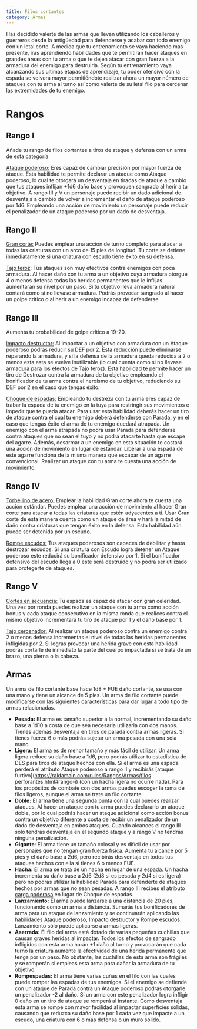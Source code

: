 ```yaml
---
title: Filos cortantes
category: Armas
---
```


Has decidido valerte de las armas que llevan utilizando los caballeros y guerreros desde la antigüedad para defenderse y acabar con todo enemigo con un letal corte.  A medida que tu entrenamiento se vaya haciendo mas presente, iras aprendiendo habilidades que te permitirán hacer ataques en grandes áreas con tu arma o que te dejen atacar con gran fuerza a la armadura del enemigo para destruirla. Según tu entrenamiento vaya alcanzando sus ultimas etapas de aprendizaje, tu poder ofensivo con la espada se volverá mayor permitiéndote realizar ahora un mayor número de ataques con tu arma al turno así como valerte de su letal filo para cercenar las extremidades de tu enemigo.

# Rangos

## Rango I

Añade tu rango de filos cortantes a tiros de ataque y defensa con un arma de esta categoría

<u>Ataque poderoso:</u> Eres capaz de cambiar precisión por mayor fuerza de ataque. Esta habilidad te permite declarar un ataque como Ataque poderoso, lo cual te otorgará un desventaja en tiradas de ataque a cambio que tus ataques inflijan +1d6 daño base y provoquen sangrado al herir a tu objetivo. A rango III y V un personaje puede recibir un dado adicional de desventaja a cambio de volver a incrementar el daño de ataque poderoso por 1d6. Empleando una acción de movimiento un personaje puede reducir el penalizador de un ataque poderoso por un dado de desventaja.

## Rango II

<u>Gran corte:</u> Puedes emplear una acción de turno completo para atacar a todas las criaturas con un arco de 15 pies de longitud. Tu corte se detiene inmediatamente si una criatura con escudo tiene éxito en su defensa.

<u>Tajo feroz</u>: Tus ataques son muy efectivos contra enemigos con poca armadura. Al hacer daño con tu arma a un objetivo cuya armadura otorgue 4 o menos defensa todas las heridas permanentes que le inflijas aumentarán su nivel por un paso. Si tu objetivo lleva armadura natural contará como si no llevase armadura. Podrás provocar sangrado al hacer un golpe crítico o al herir a un enemigo incapaz de defenderse.

## Rango III

Aumenta tu probabilidad de golpe crítico a 19-20.

<u>Impacto destructor:</u> Al impactar a un objetivo con armadura con un Ataque poderoso podrás reducir su DEF por 2. Esta reducción puede eliminarse reparando la armadura, y si la defensa de la armadura queda reducida a 2 o menos esta esta se vuelve inutilizable (lo cual cuenta como si no llevase armadura para los efectos de Tajo feroz). Esta habilidad te permite hacer un tiro de Destrozar contra la armadura de tu objetivo empleando el bonificador de tu arma contra el heroísmo de tu objetivo, reduciendo su DEF por 2 en el caso que tengas éxito.

<u>Choque de espadas:</u> Empleando tu destreza con tu arma eres capaz de trabar la espada de tu enemigo en la tuya para restringir sus movimientos e impedir que te pueda atacar. Para usar esta habilidad deberás hacer un tiro de ataque contra el cual tu enemigo deberá defenderse con Parada, y en el caso que tengas éxito el arma de tu enemigo quedará atrapada. Un enemigo con el arma atrapada no podrá usar Parada para defenderse contra ataques que no sean el tuyo y no podrá atacarte hasta que escape del agarre. Además, desarmar a un enemigo en esta situación te costará una acción de movimiento en lugar de estándar. Liberar a una espada de este agarre funciona de la misma manera que escapar de un agarre convencional. Realizar un ataque con tu arma te cuesta una acción de movimiento.

## Rango IV

<u>Torbellino de acero:</u> Emplear la habilidad Gran corte ahora te cuesta una acción estándar. Puedes emplear una acción de movimiento al hacer Gran corte para atacar a todas las criaturas que estén adyacentes a ti. Usar Gran corte de esta manera cuenta como un ataque de área y hará la mitad de daño contra criaturas que tengan éxito en la defensa. Esta habilidad aún puede ser detenida por un escudo.

<u>Rompe escudos:</u> Tus ataques poderosos son capaces de debilitar y hasta destrozar escudos. Si una criatura con Escudo logra detener un Ataque poderoso este reducirá su bonificador defensivo por 1. Si el bonificador defensivo del escudo llega a 0 este será destruido y no podrá ser utilizado para protegerte de ataques. 

## Rango V

<u>Cortes en secuencia:</u> Tu espada es capaz de atacar con gran celeridad. Una vez por ronda puedes realizar un ataque con tu arma como acción bonus y cada ataque consecutivo en la misma ronda que realices contra el mismo objetivo incrementará tu tiro de ataque por 1 y el daño base por 1.

<u>Tajo cercenador:</u> Al realizar un ataque poderoso contra un enemigo contra 2 o menos defensa incrementas el nivel de todas las heridas permanentes infligidas por 2. Si logras provocar una herida grave con esta habilidad podrás cortarle de inmediato la parte del cuerpo impactada si se trata de un brazo, una pierna o la cabeza.

## Armas

Un arma de filo cortante base hace 1d8 + FUE daño cortante, se usa con una mano y tiene un alcance de 5 pies. Un arma de filo cortante puede modificarse con las siguientes características para dar lugar a todo tipo de armas relacionadas.

- **Pesada:** El arma es tamaño superior a la normal, incrementando su daño base a 1d10 a costa de que sea necesaria utilizarla con dos manos. Tienes además desventaja en tiros de parada contra armas ligeras. Si tienes fuerza 6 o más podrás sujetar un arma pesada con una sola mano.
- **Ligera:** El arma es de menor tamaño y más fácil de utilizar. Un arma ligera reduce su daño base a 1d6, pero podrás utilizar tu estadística de DES para tiros de ataque hechos con ella. Si el arma es una espada perderá el atributo Ataque poderoso a rango II y recibirás [ataque furtivo](https://raldamain.com/rules/Rangos/Armas/filos perforantes.html#rango-i) (con un hacha ligera no ocurre nada). Para los propósitos de combate con dos armas puedes escoger la rama de filos ligeros, aunque el arma se trate un filo cortante.
- **Doble:** El arma tiene una segunda punta con la cual puedes realizar ataques. Al hacer un ataque con tu arma puedes declararlo un ataque doble, por lo cual podrás hacer un ataque adicional como acción bonus contra un objetivo diferente a costa de recibir un penalizador de un dado de desventaja en ambos ataques. Cuando alcances el rango III solo tendrás desventaja en el segundo ataque y a rango V no tendrás ninguna penalización.
- **Gigante**: El arma tiene un tamaño colosal y es difícil de usar por personajes que no tengan gran fuerza física. Aumenta tu alcance por 5 pies y el daño base a 2d6, pero recibirás desventaja en todos tus ataques hechos con ella si tienes 6 o menos FUE.
- **Hacha:** El arma se trata de un hacha en lugar de una espada. Un hacha incrementa su daño base a 2d6 (2d8 si es pesada y 2d4 si es ligera) pero no podrás utilizar la habilidad Parada para defenderte de ataques hechos por armas que no sean pesadas. A rango III recibes el atributo [carga poderosa](https://raldamain.com/rules/Rangos/Armas/contundentes.html#rango-iii) en lugar de Choque de espadas.
- **Lanzamiento:** El arma puede lanzarse a una distancia de 20 pies, funcionando como un arma a distancia. Sumarás tus bonificadores de arma para un ataque de lanzamiento y se continuarán aplicando las habilidades Ataque poderoso, Impacto destructor y Rompe escudos. Lanzamiento sólo puede aplicarse a armas ligeras.
- **Aserrada:** El filo del arma está dotado de varias pequeñas cuchillas que causan graves heridas al impactar. Todos los efectos de sangrado infligidos con esta arma harán +1 daño al turno y provocarán que cada turno la criatura aumente la efectividad de una herida permanente que tenga por un paso. No obstante, las cuchillas de esta arma son frágiles y se romperán si empleas esta arma para dañar la armadura de tu objetivo.
- **Rompespadas:** El arma tiene varias cuñas en el filo con las cuales puede romper las espadas de tus enemigos. Si el enemigo se defiende con un ataque de Parada contra un Ataque poderoso podrás otorgarle un penalizador -2 al daño. Si un arma con este penalizador logra infligir 0 daño en un tiro de ataque se romperá al instante. Como desventaja esta arma se rompe con mayor facilidad al impactar superficies sólidas, causando que reduzca su daño base por 1 cada vez que impacte a un escudo, una criatura con 6 o más defensa o un muro sólido. 